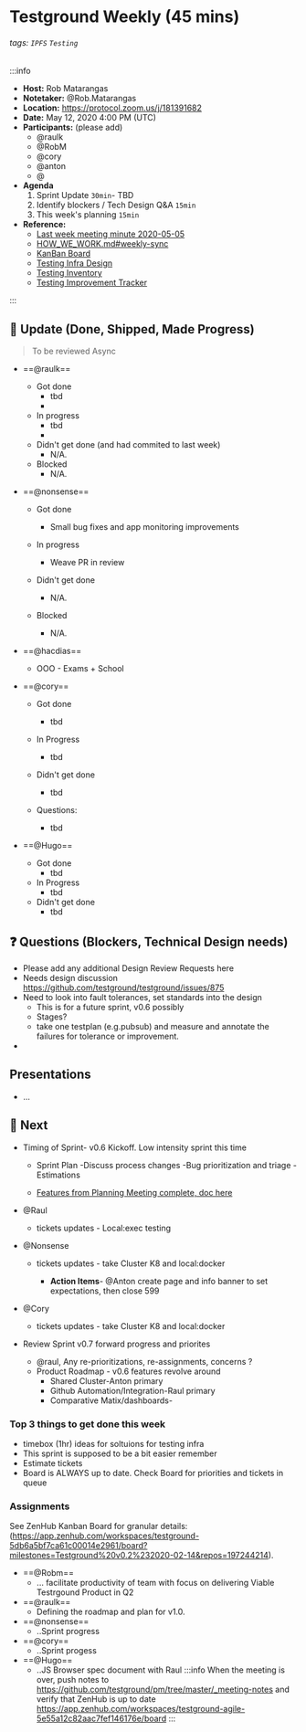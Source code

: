 Testground Weekly (45 mins)
===

###### tags: `IPFS` `Testing`

:::info
- **Host:** Rob Matarangas
- **Notetaker:** @Rob.Matarangas
- **Location:** https://protocol.zoom.us/j/181391682
- **Date:** May 12, 2020 4:00 PM (UTC)
- **Participants:** (please add)
    - @raulk
    - @RobM
    - @cory
    - @anton
    - @
- **Agenda**
  1. Sprint Update `30min`- TBD
  2. Identify blockers / Tech Design Q&A `15min`
  3. This week's planning `15min`
- **Reference:** 
  - [Last week meeting minute 2020-05-05](https://github.com/ipfs/testground/blob/master/_meeting-notes/2020-05-05.md) 
  - [HOW_WE_WORK.md#weekly-sync](https://github.com/ipfs/testground/blob/master/docs/HOW_WE_WORK.md#weekly-sync)
  - [KanBan Board](https://app.zenhub.com/workspaces/testground-agile-5e55a12c82aac7fef146176e/board)
  - [Testing Infra Design](https://github.com/ipfs/testground/blob/master/docs/SPEC.md)
  - [Testing Inventory](https://github.com/ipfs/testground/blob/master/docs/test-inventory.md)
  - [Testing Improvement Tracker](https://docs.google.com/spreadsheets/d/1xyqyGUF-oe3x9ln88YonVeOMWWdknik74lVgL_3dBY8/edit#gid=0)

:::

## :mega: Update (Done, Shipped, Made Progress)
> To be reviewed Async

- ==@raulk==
  - Got done
    - tbd
    - 
  - In progress
    - tbd
    - 
  - Didn't get done (and had commited to last week)
    - N/A.
  - Blocked
    - N/A.

- ==@nonsense==
  - Got done
      - Small bug fixes and app monitoring improvements
           
  - In progress
      - Weave PR in review
      
  - Didn't get done 
      - N/A.
      
  - Blocked
      - N/A.

- ==@hacdias==
  - OOO - Exams + School 

- ==@cory==
    - Got done
        - tbd 
        
    
    - In Progress
        - tbd
    - Didn't get done
        - tbd
    - Questions:
        - tbd
            
- ==@Hugo==
    - Got done
        - tbd
    - In Progress
        - tbd
    - Didn't get done
        - tbd


     

## :question: Questions (Blockers, Technical Design needs)

>






- Please add any additional Design Review Requests here
- Needs design discussion https://github.com/testground/testground/issues/875
- Need to look into fault tolerances, set standards into the design
    - This is for a future sprint, v0.6 possibly
    - Stages?
    - take one testplan (e.g.pubsub) and measure and annotate the failures for tolerance or improvement. 
- 
    
## Presentations
- ...

## :dart: Next

-  Timing of Sprint- v0.6 Kickoff. Low intensity sprint this time
    -  Sprint Plan
-Discuss process changes
-Bug prioritization and triage
-Estimations
        
        
      

      - [Features from Planning Meeting complete, doc here](https://docs.google.com/document/d/1w_6j27BJd9J5aC2SIjmBxblk8uI-eu6RzwR05zClphU/edit?ts=5eb3ede8#heading=h.v8p8f73x7l10)  
        
- @Raul  
    -   tickets updates
            - Local:exec testing
  
-  @Nonsense
      -   tickets updates
         - take Cluster K8 and local:docker

            - **Action Items**- @Anton create page and info banner to set expectations, then close 599
    



    

-  @Cory 
   -   tickets updates
            - take Cluster K8 and local:docker
-  Review Sprint v0.7 forward progress and priorites

    
    -  @raul, Any re-prioritizations, re-assignments, concerns ?
    -  Product Roadmap - v0.6 features revolve around
        -  Shared Cluster-Anton primary
        -  Github Automation/Integration-Raul primary 
        -  Comparative Matix/dashboards- 

### Top 3 things to get done this week

- timebox (1hr) ideas for soltuions for testing infra
- This sprint is supposed to be a bit easier remember
- Estimate tickets
- Board is ALWAYS up to date. Check Board for priorities and tickets in queue



### Assignments

See ZenHub Kanban Board for granular details: (https://app.zenhub.com/workspaces/testground-5db6a5bf7ca61c00014e2961/board?milestones=Testground%20v0.2%232020-02-14&repos=197244214).

- ==@Robm==
  - ... facilitate productivity of team with focus on delivering Viable Testrgound Product in Q2
- ==@raulk==
  - Defining the roadmap and plan for v1.0.
- ==@nonsense==
  - ..Sprint progress
- ==@cory==
  - ..Sprint progess
- ==@Hugo==
  - ..JS Browser spec document with Raul
:::info
When the meeting is over, push notes to https://github.com/testground/pm/tree/master/_meeting-notes and verify that ZenHub is up to date https://app.zenhub.com/workspaces/testground-agile-5e55a12c82aac7fef146176e/board
:::
